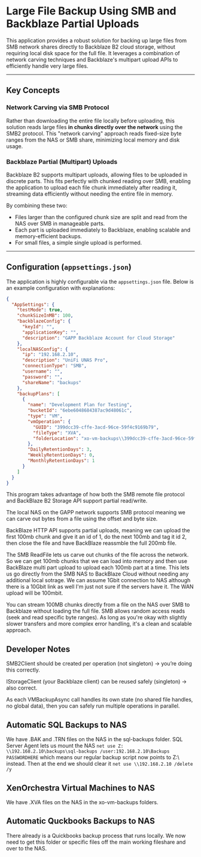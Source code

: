# Large File Backup Using SMB and Backblaze Partial Uploads

This application provides a robust solution for backing up large files from SMB network shares directly to Backblaze B2 cloud storage, without requiring local disk space for the full file. It leverages a combination of network carving techniques and Backblaze's multipart upload APIs to efficiently handle very large files.

---

## Key Concepts

### Network Carving via SMB Protocol

Rather than downloading the entire file locally before uploading, this solution reads large files **in chunks directly over the network** using the SMB2 protocol. This "network carving" approach reads fixed-size byte ranges from the NAS or SMB share, minimizing local memory and disk usage.

### Backblaze Partial (Multipart) Uploads

Backblaze B2 supports multipart uploads, allowing files to be uploaded in discrete parts. This fits perfectly with chunked reading over SMB, enabling the application to upload each file chunk immediately after reading it, streaming data efficiently without needing the entire file in memory.

By combining these two:

- Files larger than the configured chunk size are split and read from the NAS over SMB in manageable parts.
- Each part is uploaded immediately to Backblaze, enabling scalable and memory-efficient backups.
- For small files, a simple single upload is performed.

---

## Configuration (`appsettings.json`)

The application is highly configurable via the `appsettings.json` file. Below is an example configuration with explanations:

```json
{
  "AppSettings": {
    "testMode": true,
    "chunkSizeInMB": 100,
    "backblazeConfig": {
      "keyId": "",
      "applicationKey": "",
      "description": "GAPP Backblaze Account for Cloud Storage"
    },
    "localNASConfig": {
      "ip": "192.168.2.10",
      "description": "UniFi UNAS Pro",
      "connectionType": "SMB",
      "username": "",
      "password": "",
      "shareName": "backups"
    },
    "backupPlans": [
      {
        "name": "Development Plan for Testing",
        "bucketId": "6ebe6048684387ac9d48061c",
        "type": "VM",
        "vmOperation": {
          "GUID": "399dcc39-cffe-3acd-96ce-59f4c9169b79",
          "fileType": "XVA",
          "folderLocation": "xo-vm-backups\\399dcc39-cffe-3acd-96ce-59f4c9169b79"
        },
        "DailyRetentionDays": 3,
        "WeeklyRetentionDays": 0,
        "MonthlyRetentionDays": 1
      }
    ]
  }
}
```

This program takes advantage of how both the SMB remote file protocol and BackBlaze B2 Storage API support partial read/write. 

The local NAS on the GAPP network supports SMB protocol meaning we can carve out bytes from a file using the offset and byte size.

BackBlaze HTTP API supports partial uploads, meaning we can upload the first 100mb chunk and give it an id of 1, do the next 100mb and tag it id 2, then close the file and have BackBlaze reassmble the full 200mb file.

The SMB ReadFile lets us carve out chunks of the file across the network. So we can get 100mb chunks that we can load into memory and then use BackBlaze multi part upload to upload each 100mb part at a time. This lets us go directly from the SMB NAS to BackBlaze Cloud without needing any additional local sotrage. We can assume 1Gbit connection to NAS although there is a 10Gbit link as well I'm just not sure if the servers have it. The WAN upload will be 100mbit.

You can stream 100MB chunks directly from a file on the NAS over SMB to Backblaze without loading the full file. SMB allows random access reads (seek and read specific byte ranges). As long as you're okay with slightly slower transfers and more complex error handling, it's a clean and scalable approach.

## Developer Notes
SMB2Client should be created per operation (not singleton) → you’re doing this correctly.

IStorageClient (your Backblaze client) can be reused safely (singleton) → also correct.

As each VMBackupAsync call handles its own state (no shared file handles, no global data), then you can safely run multiple operations in parallel.

## Automatic SQL Backups to NAS
We have .BAK and .TRN files on the NAS in the sql-backups folder.
SQL Server Agent lets us mount the NAS ``net use Z: \\192.168.2.10\backups\sql-backups /user:192.168.2.10\Backups PASSWORDHERE`` which means our regular backup script now points to Z:\ instead.
Then at the end we should clear it ``net use \\192.168.2.10 /delete /y``

## XenOrchestra Virtual Machines to NAS
We have .XVA files on the NAS in the xo-vm-backups folders.

## Automatic Quckbooks Backups to NAS
There already is a Quickbooks backup process that runs locally. We now need to get this folder or specific files off the main working fileshare and over to the NAS.
